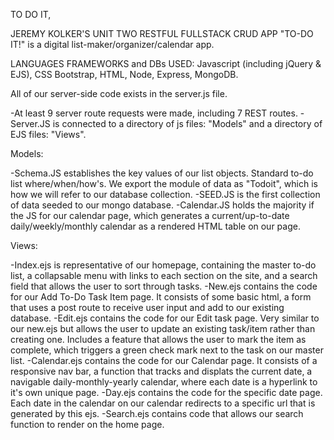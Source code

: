 TO DO IT,

JEREMY KOLKER'S UNIT TWO RESTFUL FULLSTACK CRUD APP
"TO-DO IT!" is a digital list-maker/organizer/calendar app. 

LANGUAGES FRAMEWORKS and DBs USED:
Javascript (including jQuery & EJS), CSS Bootstrap, HTML, Node, Express, MongoDB.

All of our server-side code exists in the server.js file. 

-At least 9 server route requests were made, including 7 REST routes. 
-Server.JS is connected to a directory of js files: "Models" and a directory of EJS files: "Views". 

Models:

-Schema.JS establishes the key values of our list objects. Standard to-do list where/when/how's. We export the module of data as "Todoit", which is how we will refer to our database collection. 
-SEED.JS is the first collection of data seeded to our mongo database.
-Calendar.JS holds the majority if the JS for our calendar page, which generates a current/up-to-date daily/weekly/monthly calendar as a rendered HTML table on our page.

Views:

-Index.ejs is representative of our homepage, containing the master to-do list, a collapsable menu with links to each section on the site, and a search field that allows the user to sort through tasks.
-New.ejs contains the code for our Add To-Do Task Item page. It consists of some basic html, a form that uses a post route to receive user input and add to our existing database.
-Edit.ejs contains the code for our Edit task page. Very similar to our new.ejs but allows the user to update an existing task/item rather than creating one. Includes a feature that allows the user to mark the item as complete, which triggers a green check mark next to the task on our master list.
-Calendar.ejs contains the code for our Calendar page. It consists of a responsive nav bar, a function that tracks and displats the current date, a navigable daily-monthly-yearly calendar, where each date is a hyperlink to it's own unique page. 
-Day.ejs contains the code for the specific date page. Each date in the calendar on our calendar redirects to a specific url that is generated by this ejs. 
-Search.ejs contains code that allows our search function to render on the home page. 


